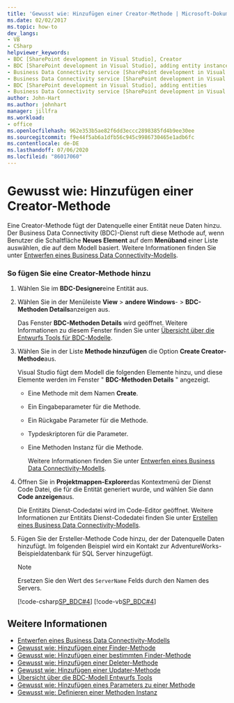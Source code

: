```yaml
---
title: 'Gewusst wie: Hinzufügen einer Creator-Methode | Microsoft-Dokumentation'
ms.date: 02/02/2017
ms.topic: how-to
dev_langs:
- VB
- CSharp
helpviewer_keywords:
- BDC [SharePoint development in Visual Studio], Creator
- BDC [SharePoint development in Visual Studio], adding entity instances
- Business Data Connectivity service [SharePoint development in Visual Studio], adding entities
- Business Data Connectivity service [SharePoint development in Visual Studio], adding entity instances
- BDC [SharePoint development in Visual Studio], adding entities
- Business Data Connectivity service [SharePoint development in Visual Studio], Creator
author: John-Hart
ms.author: johnhart
manager: jillfra
ms.workload:
- office
ms.openlocfilehash: 962e353b5ae82f6dd3eccc2898385fd4b9ee30ee
ms.sourcegitcommit: f9e44f5ab6a1dfb56c945c9986730465e1adb6fc
ms.contentlocale: de-DE
ms.lasthandoff: 07/06/2020
ms.locfileid: "86017060"
---
```

# <a name="how-to-add-a-creator-method"></a>Gewusst wie: Hinzufügen einer Creator-Methode
  Eine Creator-Methode fügt der Datenquelle einer Entität neue Daten hinzu. Der Business Data Connectivity (BDC)-Dienst ruft diese Methode auf, wenn Benutzer die Schaltfläche **Neues Element** auf dem **Menüband** einer Liste auswählen, die auf dem Modell basiert. Weitere Informationen finden Sie unter [Entwerfen eines Business Data Connectivity-Modells](../sharepoint/designing-a-business-data-connectivity-model.md).

### <a name="to-add-a-creator-method"></a>So fügen Sie eine Creator-Methode hinzu

1. Wählen Sie im **BDC-Designer**eine Entität aus.

2. Wählen Sie in der Menüleiste **View**  >  **andere Windows**-  > **BDC-Methoden Details**anzeigen aus.

    Das Fenster **BDC-Methoden Details** wird geöffnet. Weitere Informationen zu diesem Fenster finden Sie unter [Übersicht über die Entwurfs Tools für BDC-Modelle](../sharepoint/bdc-model-design-tools-overview.md).

3. Wählen Sie in der Liste **Methode hinzufügen** die Option **Create Creator-Methode**aus.

    Visual Studio fügt dem Modell die folgenden Elemente hinzu, und diese Elemente werden im Fenster " **BDC-Methoden Details** " angezeigt.

   - Eine Methode mit dem Namen **Create**.

   - Ein Eingabeparameter für die Methode.

   - Ein Rückgabe Parameter für die Methode.

   - Typdeskriptoren für die Parameter.

   - Eine Methoden Instanz für die Methode.

     Weitere Informationen finden Sie unter [Entwerfen eines Business Data Connectivity-Modells](../sharepoint/designing-a-business-data-connectivity-model.md).

4. Öffnen Sie in **Projektmappen-Explorer**das Kontextmenü der Dienst Code Datei, die für die Entität generiert wurde, und wählen Sie dann **Code anzeigen**aus.

    Die Entitäts Dienst-Codedatei wird im Code-Editor geöffnet. Weitere Informationen zur Entitäts Dienst-Codedatei finden Sie unter [Erstellen eines Business Data Connectivity-Modells](../sharepoint/creating-a-business-data-connectivity-model.md).

5. Fügen Sie der Ersteller-Methode Code hinzu, der der Datenquelle Daten hinzufügt. Im folgenden Beispiel wird ein Kontakt zur AdventureWorks-Beispieldatenbank für SQL Server hinzugefügt.

   > [!NOTE]
   > Ersetzen Sie den Wert des `ServerName` Felds durch den Namen des Servers.

    [!code-csharp[SP_BDC#4](../sharepoint/codesnippet/CSharp/SP_BDC/bdcmodel1/contactservice.cs#4)]
    [!code-vb[SP_BDC#4](../sharepoint/codesnippet/VisualBasic/sp_bdc/bdcmodel1/contactservice.vb#4)]

## <a name="see-also"></a>Weitere Informationen
- [Entwerfen eines Business Data Connectivity-Modells](../sharepoint/designing-a-business-data-connectivity-model.md)
- [Gewusst wie: Hinzufügen einer Finder-Methode](../sharepoint/how-to-add-a-finder-method.md)
- [Gewusst wie: Hinzufügen einer bestimmten Finder-Methode](../sharepoint/how-to-add-a-specific-finder-method.md)
- [Gewusst wie: Hinzufügen einer Deleter-Methode](../sharepoint/how-to-add-a-deleter-method.md)
- [Gewusst wie: Hinzufügen einer Updater-Methode](../sharepoint/how-to-add-an-updater-method.md)
- [Übersicht über die BDC-Modell Entwurfs Tools](../sharepoint/bdc-model-design-tools-overview.md)
- [Gewusst wie: Hinzufügen eines Parameters zu einer Methode](../sharepoint/how-to-add-a-parameter-to-a-method.md)
- [Gewusst wie: Definieren einer Methoden Instanz](../sharepoint/how-to-define-a-method-instance.md)
